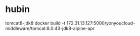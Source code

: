 # hubin
tomcat8-jdk8
docker build -t 172.31.13.127:5000/yonyoucloud-middleware/tomcat:8.0.43-jdk8-alpine-apr

